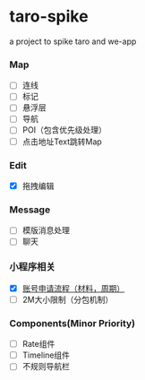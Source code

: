 # taro-spike
a project to spike taro and we-app

### Map

* [ ] 连线
* [ ] 标记
* [ ] 悬浮层
* [ ] 导航
* [ ] POI（包含优先级处理）
* [ ] 点击地址Text跳转Map

### Edit

* [x] 拖拽编辑

### Message

* [ ] 模版消息处理
* [ ] 聊天

### 小程序相关

* [x] [账号申请流程（材料，周期）](./docs/weapp-related.md)
* [ ] 2M大小限制（分包机制）

### Components(Minor Priority)

* [ ] Rate组件
* [ ] Timeline组件
* [ ] 不规则导航栏